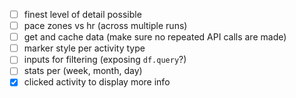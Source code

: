 - [ ] finest level of detail possible
- [ ] pace zones vs hr (across multiple runs)
- [ ] get and cache data (make sure no repeated API calls are made)
- [ ] marker style per activity type
- [ ] inputs for filtering (exposing `df.query`?)
- [ ] stats per (week, month, day)
- [x] clicked activity to display more info